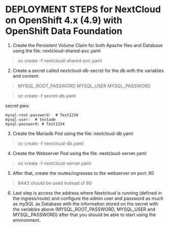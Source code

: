 # DEPLOYMENT STEPS for NextCloud on OpenShift 4.x (4.9) with OpenShift Data Foundation
 
1. Create the Persistent Volume Claim for both Apache files and Database using the file: nextcloud-shared-pvc.yaml

> oc create -f nextcloud-shared-pvc.yaml

2. Create a secret called nextcloud-db-secret for the db with the variables and content:
> MYSQL_ROOT_PASSWORD
> MYSQL_USER
> MYSQL_PASSWORD

> oc create -f secret-db.yaml

secret pws:
```
mysql-root-password:  # Test1234
mysql-user:  # testadm
mysql-password: # Test1234
```

3. Create the Mariadb Pod using the file: nextcloud-db.yaml
> oc create -f nextcloud-db.yaml

4. Create the Webserver Pod using the file: nextcloud-server.yaml
> oc create -f nextcloud-server.yaml

5. After that, create the routes/ingresses to the webserver on port: 80
> 8443 should be used instead of 80
 
6. Last step is access the address where Nextcloud is running (defined in the ingress/route) and configure the admin user and password as
much as mySQL as Database with the information stored on the secret with the variables above (MYSQL_ROOT_PASSWORD, MYSQL_USER and MYSQL_PASSWORD)
after that you should be able to start using the environment.
 
